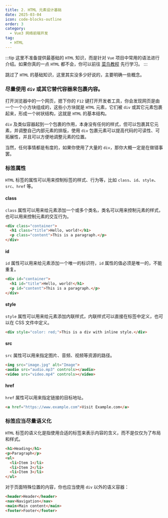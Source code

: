 ```yaml
---
title: 2. HTML 元素设计基础
date: 2025-03-04
icon: code-blocks-outline
order: 3
category:
  - Vue3 网络前端开发
tag:
  - HTML
---
```


:::tip
这里不准备提供最基础的 `HTML` 知识，而是针对 `Vue` 项目中常用的语法进行介绍。如果你真的一点 `HTML` 都不会，你可以前往 [菜鸟教程](https://www.runoob.com/html/html-tutorial.html) 先行学习。
:::

跳过了 `HTML` 的基础知识，这里其实没多少好说的，主要明确一些概念。

### 尽量使用 `div` 或其它替代容器来包裹内容。

打开浏览器中的一个网页，摁下你的 `F12` 键打开开发者工具，你会发现网页是由一个一个小方块组成的，这些小方块就是 `HTML` 元素，它们被 `div` 或其它元素包裹起来，形成一个树状结构，这就是 `HTML` 的基本结构。

`div` 及类似容器起到一个包裹的作用，本身没有任何的样式，但可以包裹其它元素，并调整自己内部元素的排版，使用 `div` 包裹元素可以提高代码的可读性、可拓展性，并且可以方便地调整元素的位置。

当然，任何事情都是有度的，如果你使用了大量的 `div`，那你大概一定是在做错事罢。

### 标签属性
`HTML` 标签的属性可以用来控制标签的样式、行为等，比如 `class`、`id`、`style`、`src`、`href` 等。

#### class
`class` 属性可以用来给元素添加一个或多个类名，类名可以用来控制元素的样式，也可以用来控制元素的交互行为。

```html
<div class="container">
  <h1 class="title">Hello, world!</h1>
  <p class="content">This is a paragraph.</p>
</div>
```

#### id
`id` 属性可以用来给元素添加一个唯一的标识符，`id` 属性的值必须是唯一的，不能重复。

```html
<div id="container">
  <h1 id="title">Hello, world!</h1>
  <p id="content">This is a paragraph.</p>
</div>
```

#### style
`style` 属性可以用来给元素添加内联样式，内联样式可以直接在标签中定义，也可以在 CSS 文件中定义。

```html
<div style="color: red;">This is a div with inline style.</div>
```

#### src
`src` 属性可以用来指定图片、音频、视频等资源的路径。

```html
<img src="image.jpg" alt="Image">
<audio src="audio.mp3" controls></audio>
<video src="video.mp4" controls></video>
```

#### href
`href` 属性可以用来指定链接的目标地址。

```html
<a href="https://www.example.com">Visit Example.com</a>
```

### 标签应当尽量语义化

`HTML` 标签的语义化是指使用合适的标签来表示内容的含义，而不是仅仅为了布局和样式。

```html
<h1>Heading</h1>
<p>Paragraph</p>
<ul>
  <li>Item 1</li>
  <li>Item 2</li>
  <li>Item 3</li>
</ul>
```

对于页面特殊位置的内容，你也应当使用 `div` 以外的语义容器：
```html
<header>Header</header>
<nav>Navigation</nav>
<main>Main content</main>
<footer>Footer</footer>
```
